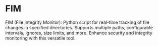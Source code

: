 # FIM
FIM (File Integrity Monitor): Python script for real-time tracking of file changes in specified directories. Supports multiple paths, configurable intervals, ignores, size limits, and more. Enhance security and integrity monitoring with this versatile tool.
